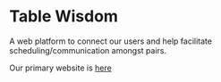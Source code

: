 # Table Wisdom
A web platform to connect our users and help facilitate scheduling/communication amongst pairs.

Our primary website is [here](https://www.table-wisdom.org)
